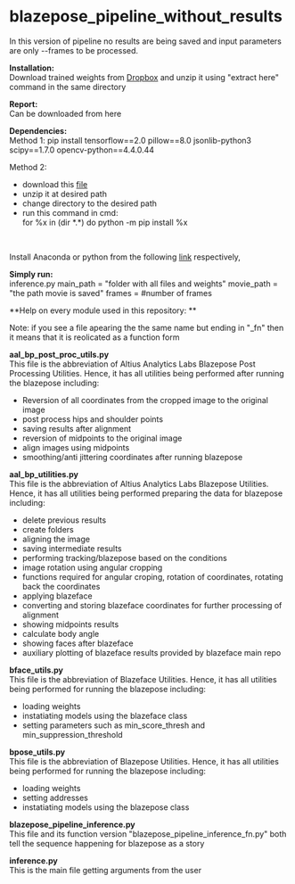 # blazepose_pipeline_without_results 
In this version of pipeline no results are being saved and input parameters are only --frames to be processed. 

**Installation: <br />**
Download trained weights from [Dropbox](https://www.dropbox.com/s/by94ilm6lzjrztd/extract_here_blazepose_inference.zip?dl=0) and unzip it using "extract here" command in the same directory  <br/>

**Report:  <br />**
Can be downloaded from here <br/>

**Dependencies: <br />**
Method 1: pip install tensorflow==2.0 pillow==8.0 jsonlib-python3 scipy==1.7.0 opencv-python==4.4.0.44  <br/>

Method 2: 
- download this [file](https://www.dropbox.com/s/s7tyx1t4xuh8p7k/packages.zip?dl=0)
- unzip it at desired path
- change directory to the desired path
- run this command in cmd: <br>
for %x in (dir \*.*) do python -m pip install %x

<br>


Install Anaconda or python from the following [link](https://www.dropbox.com/s/yurh9gu4xz3lb0x/Anaconda3-2020.02-Windows-x86_64.exe?dl=0) respectively,<br>

**Simply run: <br />**
inference.py main_path = "folder with all files and weights" movie_path = "the path movie is saved" frames = #number of frames<br/>

**Help on every module used in this repository: **<br/>

Note: if you see a file apearing the the same name but ending in "_fn" then it means that it is reolicated as a function form <br/>

**aal_bp_post_proc_utils.py**<br/>
This file is the abbreviation of Altius Analytics Labs Blazepose Post Processing Utilities. Hence, it has all utilities being performed after running the blazepose including: <br/>

- Reversion of all coordinates from the cropped image to the original image<br/>
- post process hips and shoulder points<br/>
- saving results after alignment <br/>
- reversion of midpoints to the original image<br/>
- align images using midpoints<br/>
- smoothing/anti jittering coordinates after running blazepose<br/>

**aal_bp_utilities.py**<br/>
This file is the abbreviation of Altius Analytics Labs Blazepose Utilities. Hence, it has all utilities being performed preparing the data for blazepose including: <br/>

- delete previous results<br/>
- create folders<br/>
- aligning the image<br/>
- saving intermediate results<br/>
- performing tracking/blazepose based on the conditions <br/>
- image rotation using angular cropping<br/>
- functions required for angular croping, rotation of coordinates, rotating back the coordinates<br/>
- applying blazeface<br/>
- converting and storing blazeface coordinates for further processing of alignment<br/>
- showing midpoints results<br/>
- calculate body angle<br/>
- showing faces after blazeface<br/>
- auxiliary plotting of blazeface results provided by blazeface main repo<br/>

**bface_utils.py**<br/>
This file is the abbreviation of Blazeface Utilities. Hence, it has all utilities being performed for running the blazepose including: <br/>

- loading weights<br/>
- instatiating models using the blazeface class<br/>
- setting parameters such as min_score_thresh and min_suppression_threshold <br/>

**bpose_utils.py**<br/>
This file is the abbreviation of Blazepose Utilities. Hence, it has all utilities being performed for running the blazepose including: <br/>

- loading weights<br/>
- setting addresses<br/>
- instatiating models using the blazepose class<br/>

**blazepose_pipeline_inference.py** <br/>
This file and its function version "blazepose_pipeline_inference_fn.py" both tell the sequence happening for blazepose as a story<br/>

**inference.py**<br/>
This is the main file getting arguments from the user <br/>




